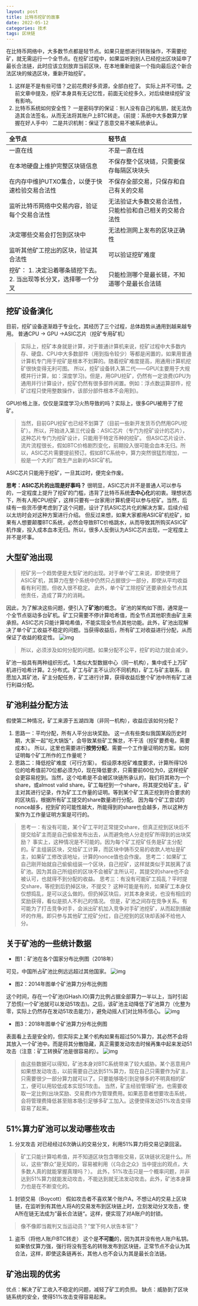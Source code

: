 ```yaml
---
layout: post
title: 比特币挖矿的故事
date: 2022-05-12
categories: 技术
tags: 区块链
---
```


在比特币网络中，大多数节点都是轻节点。如果只是想进行转账操作，不需要挖矿，就无需运行一个全节点。在挖矿过程中，如果监听到别人已经挖出区块延申了最长合法链，此时应该立刻放弃当前区块，在本地重新组装一个指向最后这个新合法区块的候选区块，重新开始挖矿。

1. 这样是不是有些可惜？之前花费好多资源，全部白挖了。
   实际上并不可惜。之前文章中提及，挖矿本身具有无记忆性，前面无论挖多久，对后续继续挖矿没有影响。
2. 比特币系统如何安全性？
   一是密码学的保证：别人没有自己的私钥，就无法伪造其合法签名，从而无法将其账户上BTC转走。（前提：系统中大多数算力掌握在好人手中）
   二是共识机制：保证了恶意交易不被系统承认。

| 全节点                                                       | 轻节点                                                   |
| :----------------------------------------------------------- | :------------------------------------------------------- |
| 一直在线                                                     | 不是一直在线                                             |
| 在本地硬盘上维护完整区块链信息                               | 不保存整个区块链，只需要保存每隔区块块头                 |
| 在内存中维护UTXO集合，以便于快速检验交易合法性               | 不保存全部交易，只保存和自己有关的交易                   |
| 监听比特币网络中交易内容，验证每个交易合法性                 | 无法验证大多数交易合法性，只能检验和自己相关的交易合法性 |
| 决定哪些交易会打包到区块中                                   | 无法检测网上发布的区块正确性                             |
| 监听其他矿工挖出的区块，验证其合法性                         | 可以验证挖矿难度                                         |
| 挖矿： 1. 决定沿着哪条链挖下去。 2. 当出现等长分叉，选择哪一个分叉 | 只能检测哪个是最长链，不知道哪个是最长合法链             |

## 挖矿设备演化

目前，挖矿设备逐渐趋于专业化，其经历了三个过程，总体趋势从通用到越来越专用。
普通CPU -> GPU ->ASIC芯片（挖矿专用矿机）

> 实际上，挖矿本身就是计算，对于普通计算机来说，挖矿过程中大多数内存、硬盘、CPU中大多数部件（用到指令较少）等都是闲置的，如果用普通计算机专门用于挖矿是根本不划算的。随着挖矿难度提高，用通用计算机挖矿很快变得无利可图。
> 所以，挖矿设备转入第二代——GPU(主要用于大规模并行计算，如：深度学习)。但是，用GPU挖矿，仍然有一定浪费(GPU为通用并行计算设计，挖矿仍然有很多部件闲置。例如：浮点数运算部件，挖矿过程只使用整数操作，该部分部件根本不会用到)。

GPU价格上涨，仅仅是深度学习火热导致的吗？实际上，很多GPU被用于了挖矿。

> 当然，目前GPU挖矿也已经不划算了（目前一些新开发货币仍然用GPU挖矿）。所以，开始进入第三代设备：ASIC芯片（专门为挖矿设计的芯片），这种芯片专门为挖矿设计，只能用于特定币种的挖矿。
> 但ASIC芯片设计、流片流程很长，假如BTC价格剧烈变化，前期投入很可能会血本无归。所以，ASIC芯片需要提前预订。假如BTC系统中，算力突然很猛烈增加，一般是一个大的厂商生产出新的ASIC矿机。

ASIC芯片只能用于挖矿，一旦其过时，便完全作废。

**思考：ASIC芯片的出现是好事吗？**
很明显，ASIC芯片并不是普通人可以参与的，一定程度上提升了挖矿的门槛，违背了比特币系统**去中心化**的初衷。理想状态下，所有人用CPU挖矿，这样只要有一台家用计算机便可以参与挖矿。当然，后续有一些货币便考虑到了这个问题，设计了抗ASIC芯片化的解决方案，后续介绍以太坊时会对这种方案进行介绍。
但反过来想，如果大家都用ASIC矿机挖矿，如果有人想要颠覆BTC系统，必然会导致BTC价格跳水，从而导致其所购买ASIC矿机作废，投入成本血本无归。所以，很多人反倒认为ASIC芯片出现，一定程度上并不是坏事。

## 大型矿池出现

> 挖矿另一个趋势便是大型矿池的出现。对于单个矿工来说，即使使用了ASIC矿机，其算力在整个系统中仍然只占据很少一部分，即使从平均收益看有利可图，但收入很不稳定。
> 此外，单个矿工除挖矿还要承担全节点其他责任，造成了算力的消耗。

因此，为了解决这些问题，便引入了**矿池**的概念。
矿池的架构如下图，通常是一个全节点驱动多台矿机。矿工只需要不停计算哈希值，而全节点其他职责由矿主来承担。ASIC芯片只能计算哈希值，不能实现全节点其他功能。此外，矿池出现解决了单个矿工收益不稳定的问题。当获得收益后，所有矿工对收益进行分配，从而保证了收益的稳定性。
![img](https://img-blog.csdnimg.cn/20200217181458214.png)

> 所以，必须涉及如何分配的问题。如果分配不公平，挖矿的动力就会减少。

矿池一般具有两种组织形式。1.类似大型数据中心（同一机构），集中成千上万矿机进行哈希计算。2.分布式。矿工与矿主不认识(不同机构)，矿工与矿主联系，自愿加入其矿池，矿主分配任务，矿工进行计算，获得收益后整个矿池中所有矿工进行利益分配。

## 矿池利益分配方法

假使第二种情况，矿工来源于五湖四海（非同一机构），收益应该如何分配？

1. 思路一：平均分配，所有人平分出块奖励。
   这一点有些类似我国某段历史时期，大家一起"吃大锅饭"，会导致某些矿工懈怠，不干活（挖矿要费电，需要成本）。
   所以，这里也需要进行**按劳分配**，需要一个工作量证明的方案。如何证明每个矿工所作的工作量呢？
2. 思路二：降低挖矿难度（可行方案）。
   假设原本挖矿难度要求，计算所得126位的哈希值前70位都必须为0，现在降低要求，只需要前60位为0，这样挖矿会更容易挖到。当然，这个哈希是不会被区块链所承认的，我们将其称为一个share，或almost valid share。矿工每挖到一个share，将其提交给矿主，矿主对其进行记录，作为矿工工作量的证明。等到某个矿工真正挖到符合要求的的区块后，根据所有矿工提交的share数量进行分配。
   因为每个矿工尝试的nonce越多，挖到矿的可能性越大，所能得到的share也会越多，所以这种方案作为工作量证明方案是可行的。

> 思考一：有没有可能，某个矿工平时正常提交share，但真正挖到区块后不提交给矿主而是自己偷偷发布出去，从而避免他人分走挖矿所得到的出块奖励？
> 事实上，这种情况是不可能的。因为每个矿工挖矿任务是矿主分配的。矿主组装区块，交给矿工计算，而区块中铸币交易的收款人地址是矿主，如果矿工修改该地址，计算的nonce值也会作废。
> 思考二：如果矿工自己刚开始就自己偷偷组装一个区块，自己挖矿，这样就类似于其脱离了该矿池。因为其自己所组织的区块不会被矿主所认可，其提交的share也不会被认可，也就得不到分配的收益。
> 思考三：有没有可能矿工捣乱？平时提交share，等挖到后扔掉区块，不提交？
> 这种可能是有的，如果矿工本身仅仅想捣乱，是可以这么做的。但扔掉区块后，对其本身来说，也没有相应的奖励获得，看似是损人不利己的情况。
> 但是，矿池之间存在竞争关系。有可能为了打击竞争对手，会派出矿机加入竞争对手矿池挖矿，从而起到搞破坏的作用。即只参与其他矿工挖矿分红，自己挖到的区块却丢掉不给他人分。

## 关于矿池的一些统计数据

- 图1：矿池在各个国家分布比例图（2018年）

可见，中国所占矿池比例远远超过其他国家。
![img](https://img-blog.csdnimg.cn/20200217181549767.png)

- 图2：2014年图单个矿池算力分布比例图

这个时间，存在一个矿池(GHash.IO)算力比例占据全部算力一半以上，当时引起了恐慌(一个矿池就可以发动51攻击)。之后，该矿池主动降低了矿池算力（化整为零，实际上仍然存在发动51攻击能力），避免动摇人们对比特币信心。
![img](https://img-blog.csdnimg.cn/20200217181609159.png)

- 图3：2018年图单个矿池算力分布比例图

表面看上去是安全的，但实际实上某个机构如果有超过50%算力，其必然不会将其放入一个矿池中。而是将其分散隐藏，真正需要发动攻击时候再集中起来发动51攻击（注意：矿工转换矿池是很容易的）。
![img](https://img-blog.csdnimg.cn/20200217181739949.png)

> 由这些数据可以得知，矿池本身对BTC系统带来了较大威胁。某个恶意用户如果想发动攻击，以前需要自己达到51%算力，现在自己只需要作为矿主，只需要很少一部分算力就可以了。只要能够吸引到足够多的不明真相的矿工，便可以用较低成本实现51攻击。
> 当然，矿主经验管理矿池，也需要收取一定比例(出块奖励、交易费)作为管理费用。如果恶意者想要攻击系统，会将管理费降低甚至赔本吸引足够多矿工加入。这便使得发动51%攻击变得容易了起来。

## 51%算力矿池可以发动哪些攻击

1. 分叉攻击
   对已经经过6次确认的交易分叉，利用51%算力将交易记录回滚。

> 矿工只能计算哈希值，并不知道区块包含哪些交易，区块链状况是什么。所以，这些“群众”是无知的，容易被利用（《乌合之众》当中提出的观点，大多数人真的就能掌握真理吗？）。
> 此外，51%攻击只是一个概率问题，并非达到51%算力就能发动攻击，不能达到就无法发动攻击。此外，矿池本身算力也是在不断变化的。

1. 封锁交易（Boycott）
   假如攻击者不喜欢某个账户A，不想让A的交易上区块链，在监听到有其他人将A的交易发布到区块链上时，立刻发动分叉攻击，使A所在链无法成为”最长合法链“。这样，便实现了对A账户的封锁。

> 像不像即当裁判又当运动员？”堂下何人状告本官“？

1. 盗币（将他人账户BTC转走）
   这个是**不可能**的，因为其并没有他人账户私钥。如果依仗算力强，强行将没有签名的转账发布到区块链，正常节点不会认为其合法，这样，即使这条链再长，其他人也不会认为其是最长合法链。

## 矿池出现的优劣

优点：解决了矿工收入不稳定的问题，减轻了矿工的负担。
缺点：威胁到了区块链系统的安全，使得51%攻击变得容易起来。